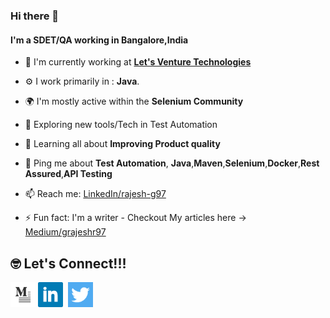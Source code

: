 ### Hi there 👋

#### I'm a SDET/QA working in Bangalore,India

- 🏢 I'm currently working at [**Let's Venture Technologies**](https://letsventure.com/)

- ⚙️ I work primarily in : **Java**.

- 🌍 I'm mostly active within the **Selenium Community**

- 🥳 Exploring new tools/Tech in Test Automation

- 🌱 Learning all about **Improving Product quality**

- 💬 Ping me about **Test Automation**, **Java**,**Maven**,**Selenium**,**Docker**,**Rest Assured**,**API Testing**

- 📫 Reach me: [LinkedIn/rajesh-g97](https://www.linkedin.com/in/rajesh-g97/)

- ⚡️ Fun fact: I'm a writer - Checkout My articles here ->  [Medium/grajeshr97](https://medium.com/@grajeshr97)

## 🤓 Let's Connect!!! 

<p align="left" >
<a href="https://medium.com/@grajeshr97"><img height="40" src="https://github.com/shankarmadeshvaran/shankarmadeshvaran/blob/master/medium.png?raw=true"/></a>&nbsp;<a href="https://www.linkedin.com/in/rajesh-g97/"><img height="40" src="https://github.com/rufat/rufat/blob/master/linkedin.png?raw=true"/></a>&nbsp;&nbsp;<a href="https://twitter.com/rajesh_r97j"><img height="40" src="https://github.com/rufat/rufat/blob/master/twitter.png?raw=true"/></a>  
</p>
